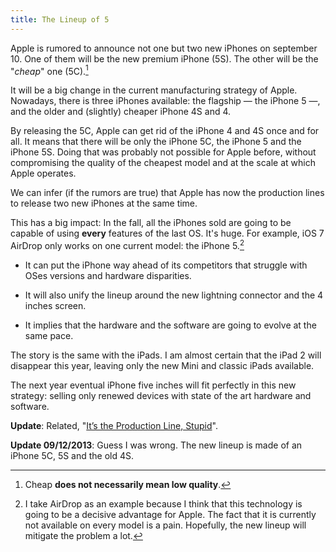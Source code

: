 ```yaml
---
title: The Lineup of 5
---
```


Apple is rumored to announce not one but two new iPhones on september 10. One of them will be the new premium iPhone (5S). The other will be the "_cheap_" one (5C).[^1]

It will be a big change in the current manufacturing strategy of Apple. Nowadays, there is three iPhones available: the flagship — the iPhone 5 —, and the older and (slightly) cheaper iPhone 4S and 4.

By releasing the 5C, Apple can get rid of the iPhone 4 and 4S once and for all. It means that there will be only the iPhone 5C, the iPhone 5 and the iPhone 5S. Doing that was probably not possible for Apple before, without compromising the quality of the cheapest model and at the scale at which Apple operates.

We can infer (if the rumors are true) that Apple has now the production lines to release two new iPhones at the same time.

This has a big impact: In the fall, all the iPhones sold are going to be capable of using **every** features of the last OS. It's huge. For example, iOS 7 AirDrop only works on one current model: the iPhone 5.[^2]

* It can put the iPhone way ahead of its competitors that struggle with OSes versions and hardware disparities.

* It will also unify the lineup around the new lightning connector and the 4 inches screen.

* It implies that the hardware and the software are going to evolve at the same pace.

The story is the same with the iPads. I am almost certain that the iPad 2 will disappear this year, leaving only the new Mini and classic iPads available.

The next year eventual iPhone five inches will fit perfectly in this new strategy: selling only renewed devices with state of the art hardware and software.

**Update**: Related, "[It’s the Production Line, Stupid](http://furbo.org/2013/08/15/its-the-production-line-stupid/)".

**Update 09/12/2013**: Guess I was wrong. The new lineup is made of an iPhone 5C, 5S and the old 4S.

[^1]: Cheap **does not necessarily mean low quality**.

[^2]: I take AirDrop as an example because I think that this technology is going to be a decisive advantage for Apple. The fact that it is currently not available on every model is a pain. Hopefully, the new lineup will mitigate the problem a lot.
